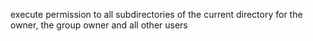 execute permission to all subdirectories of the current directory for the owner, the group owner and all other users

